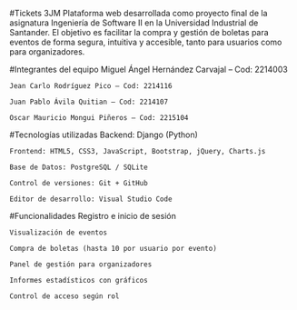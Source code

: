 #Tickets 3JM
Plataforma web desarrollada como proyecto final de la asignatura Ingeniería de Software II en la Universidad Industrial de Santander. El objetivo es facilitar la compra y gestión de boletas para eventos de forma segura, intuitiva y accesible, tanto para usuarios como para organizadores.

#Integrantes del equipo
    Miguel Ángel Hernández Carvajal – Cod: 2214003
    
    Jean Carlo Rodríguez Pico – Cod: 2214116
    
    Juan Pablo Ávila Quitian – Cod: 2214107
    
    Oscar Mauricio Mongui Piñeros – Cod: 2215104

#Tecnologías utilizadas
    Backend: Django (Python)
    
    Frontend: HTML5, CSS3, JavaScript, Bootstrap, jQuery, Charts.js
    
    Base de Datos: PostgreSQL / SQLite
    
    Control de versiones: Git + GitHub
    
    Editor de desarrollo: Visual Studio Code

#Funcionalidades
    Registro e inicio de sesión
    
    Visualización de eventos
    
    Compra de boletas (hasta 10 por usuario por evento)
    
    Panel de gestión para organizadores
    
    Informes estadísticos con gráficos
    
    Control de acceso según rol
